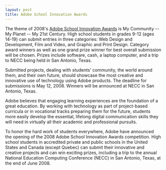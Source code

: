 ```yaml
---
layout: post
title: Adobe School Innovation Awards
---
```


The theme of 2008's <a href="http://www.adobe.com/education/solutions/k12/awards/">Adobe School Innovation Awards</a> is My Community -- My Planet -- My 21st Century. High school students in grades 9-12 (ages 14-19) can submit entries in three categories: Web Design and Development, Film and Video, and Graphic and Print Design. Category award winners as well as one grand prize winner for best overall submission will be chosen. Prizes include software, cash, a laptop computer, and a trip to NECC being held in San Antonio, Texas. 

Submitted projects, dealing with students' community, the world around them, and their own future, should showcase the most creative and innovative use of technology using Adobe products. The deadline for submissions is May 12, 2008. Winners will be announced at NECC in San Antonio, Texas.

Adobe believes that engaging learning experiences are the foundation of a great education. By working with technology as part of project-based curricula or in vocational tracks preparing them for the future, students more easily develop the essential, lifelong digital communication skills they will need in virtually all their academic and professional pursuits.

To honor the hard work of students everywhere, Adobe have announced the opening of the 2008 Adobe School Innovation Awards competition. High school students in accredited private and public schools in the United States and Canada (except Quebec) can submit their innovative and creative projects and can win exciting prizes, including a trip to the annual National Education Computing Conference (NECC) in San Antonio, Texas, at the end of June 2008. 